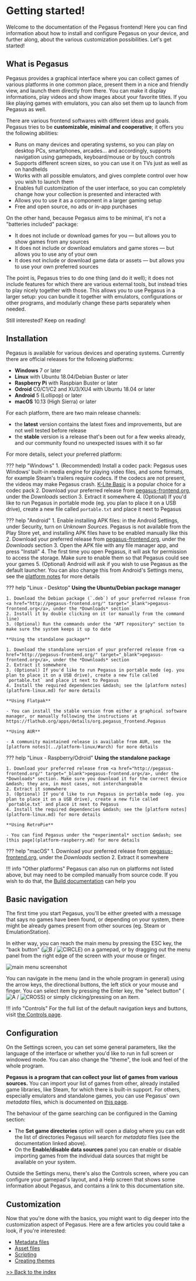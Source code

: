 # <i class="fas fa-fire" style="color:#ff4136"></i> Getting started!

Welcome to the documentation of the Pegasus frontend! Here you can find information about how to install and configure Pegasus on your device, and further along, about the various customization possibilities. Let's get started!

## <i class="fas fa-question-circle" style="color:#82c91e"></i> What is Pegasus

Pegasus provides a graphical interface where you can collect games of various platforms in one common place, present them in a nice and friendly view, and launch them directly from there. You can make it display informations, play videos and show images about your favorite titles. If you like playing games with emulators, you can also set them up to launch from Pegasus as well.

There are various frontend softwares with different ideas and goals. Pegasus tries to be **customizable, minimal and cooperative**; it offers you the following abilities:

- Runs on many devices and operating systems, so you can play on desktop PCs, smartphones, arcades... and accordingly, supports navigation using gamepads, keyboard/mouse or by touch controls
- Supports different screen sizes, so you can use it on TVs just as well as on handhelds
- Works with all possible emulators, and gives complete control over how you wish to launch them
- Enables full customization of the user interface, so you can completely change how your collection is presented and interacted with
- Allows you to use it as a component in a larger gaming setup
- Free and open source, no ads or in-app purchases

On the other hand, because Pegasus aims to be minimal, it's not a "batteries included" package:

- It does not include or download games for you &mdash; but allows you to show games from any sources
- It does not include or download emulators and game stores &mdash; but allows you to use any of your own
- It does not include or download game data or assets &mdash; but allows you to use your own preferred sources

The point is, Pegasus tries to do one thing (and do it well); it does not include features for which there are various external tools, but instead tries to play nicely together with those. This allows you to use Pegasus in a larger setup: you can bundle it together with emulators, configurations or other programs, and modularly change these parts separately when needed.

Still interested? Keep on reading!


## <i class="fas fa-download" style="color:#2ecc40"></i> Installation

Pegasus is available for various devices and operating systems. Currently there are official releases for the following platforms:

- **Windows** 7 or later
- **Linux** with Ubuntu 18.04/Debian Buster or later
- **Raspberry Pi** with Raspbian Buster or later
- **Odroid** C0/C1/C2 and XU3/XU4 with Ubuntu 18.04 or later
- **Android** 5 (Lollipop) or later
- **macOS** 10.13 (High Sierra) or later

For each platform, there are two main release channels:

- the **latest** version contains the latest fixes and improvements, but are not well tested before release
- the **stable** version is a release that's been out for a few weeks already, and our community found no unexpected issues with it so far

For more details, select your preferred platform:

??? help "Windows"
    1. (Recommended) Install a codec pack: Pegasus uses Windows' built-in media engine for playing video files, and some formats, for example Steam's trailers require codecs. If the codecs are not present, the videos may make Pegasus crash. <a href="https://codecguide.com/download_kl.htm" target="_blank">K-Lite Basic</a> is a popular choice for a codec pack
    2. Download your preferred release from <a href="http://pegasus-frontend.org/" target="_blank">pegasus-frontend.org</a>, under the *Downloads* section
    3. Extract it somewhere
    4. (Optional) If you'd like to run Pegasus in portable mode (eg. you plan to place it on a USB drive), create a new file called `portable.txt` and place it next to Pegasus

??? help "Android"
    1. Enable installing APK files: in the Android Settings, under Security, turn on *Unknown Sources*. Pegasus is not available from the Play Store yet, and installing APK files have to be enabled manually like this
    2. Download your preferred release from <a href="http://pegasus-frontend.org/" target="_blank">pegasus-frontend.org</a>, under the *Downloads* section
    3. Open the APK file with any file manager app, and press "Install"
    4. The first time you open Pegasus, it will ask for permission to access the storage. Make sure to enable them so that Pegasus could see your games
    5. (Optional) Android will ask if you wish to use Pegasus as the default launcher. You can also change this from Android's Settings menu, see the [platform notes](../platform-android/#default-launcher) for more details

??? help "Linux - Desktop"
    **Using the Ubuntu/Debian package manager**

    1. Download the Debian package (`.deb`) of your preferred release from <a href="http://pegasus-frontend.org/" target="_blank">pegasus-frontend.org</a>, under the *Downloads* section
    2. Install it by double clicking on it (or manually from the command line)
    3. (Optional) Run the commands under the "APT repository" section to make sure the system keeps it up to date

    **Using the standalone package**

    1. Download the standalone version of your preferred release from <a href="http://pegasus-frontend.org/" target="_blank">pegasus-frontend.org</a>, under the *Downloads* section
    2. Extract it somewhere
    3. (Optional) If you'd like to run Pegasus in portable mode (eg. you plan to place it on a USB drive), create a new file called `portable.txt` and place it next to Pegasus
    4. Install the required dependencies &mdash; see the [platform notes](platform-linux.md) for more details

    **Using Flatpak**

    - You can install the stable version from either a graphical software manager, or manually following the instructions at https://flathub.org/apps/details/org.pegasus_frontend.Pegasus

    **Using AUR**

    - A community maintained release is available from AUR, see the [platform notes](../platform-linux/#arch) for more details

??? help "Linux - Raspberry/Odroid"
    **Using the standalone package**

    1. Download your preferred release from <a href="http://pegasus-frontend.org/" target="_blank">pegasus-frontend.org</a>, under the *Downloads* section. Make sure you download it for the correct device &mdash; they are, in most cases, not interchangeable
    2. Extract it somewhere
    3. (Optional) If you'd like to run Pegasus in portable mode (eg. you plan to place it on a USB drive), create a new file called `portable.txt` and place it next to Pegasus
    4. Install the required dependencies &mdash; see the [platform notes](platform-linux.md) for more details

    **Using RetroPie**

    - You can find Pegasus under the *experimental* section &mdash; see [this page](platform-raspberry.md) for more details

??? help "macOS"
    1. Download your preferred release from <a href="http://pegasus-frontend.org/" target="_blank">pegasus-frontend.org</a>, under the *Downloads* section
    2. Extract it somewhere

!!! info "Other platforms"
    Pegasus can also run on platforms not listed above, but may need to be compiled manually from source code. If you wish to do that, the [Build documentation](../dev/build.md) can help you

## <i class="fas fa-mouse" style="color:#ff851b"></i> Basic navigation

The first time you start Pegasus, you'll be either greeted with a message that says no games have been found, or depending on your system, there might be already games present from other sources (eg. Steam or EmulationStation).

In either way, you can reach the main menu by pressing the ESC key, the "back button" (<img class="joybtn" src="../../img/B.png" title="B"> / <img class="joybtn" src="../../img/Circle.png" title="CIRCLE">) on a gamepad, or by dragging out the menu panel from the right edge of the screen with your mouse or finger.

![main menu screenshot](img/mainmenu.png)

You can navigate in the menu (and in the whole program in general) using the arrow keys, the directional buttons, the left stick or your mouse and finger. You can select item by pressing the Enter key, the "select button" (<img class="joybtn" src="../../img/A.png" title="A"> / <img class="joybtn" src="../../img/Cross.png" title="CROSS">) or simply clicking/pressing on an item.

!!! info "Controls"
    For the full list of the default navigation keys and buttons, visit [the Controls page](controls.md).

## <i class="fas fa-tools" style="color:#17a2b8"></i> Configuration

On the Settings screen, you can set some general parameters, like the language of the interface or whether you'd like to run in full screen or windowed mode. You can also change the "theme", the look and feel of the whole program.

**Pegasus is a program that can collect your list of games from various sources.** You can import your list of games from other, already installed game libraries, like Steam, for which there is built-in support. For others, especially emulators and standalone games, you can use Pegasus' own *metadata* files, which is documented on [this page](meta-files.md).

The behaviour of the game searching can be configured in the Gaming section:

- The **Set game directories** option will open a dialog where you can edit the list of directories Pegasus will search for *metadata* files (see the documentation linked above).
- On the **Enable/disable data sources** panel you can enable or disable importing games from the individual data sources that might be available on your system.

Outside the Settings menu, there's also the Controls screen, where you can configure your gamepad's layout, and a Help screen that shows some information about Pegasus, and contains a link to this documentation site.

## <i class="fas fa-fan" style="color:#b10dc9"></i> Customization

Now that you're done with the basics, you might want to dig deeper into the customization aspect of Pegasus. Here are a few articles you could take a look, if you're interested:

- [Metadata files](meta-files.md)
- [Asset files](meta-assets.md)
- [Scripting](scripting.md)
- [Creating themes](../themes/overview.md)

[>> Back to the index](../)
